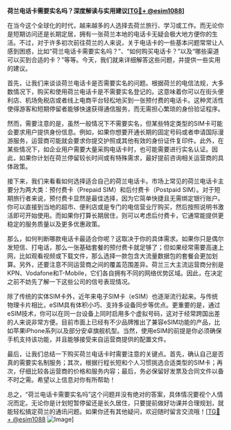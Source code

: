 **荷兰电话卡需要实名吗？深度解读与实用建议[[TG💪+ @esim1088](https://t.me/s/esim1088)]**

在当今这个全球化的时代，越来越多的人选择去荷兰旅行、学习或工作。而无论你是短期访问还是长期定居，拥有一张荷兰本地的电话卡无疑会极大地方便你的生活。不过，对于许多初次前往荷兰的人来说，关于电话卡的一些基本问题常常让人感到困惑，比如“荷兰电话卡需要实名吗？”、“如何购买电话卡？”以及“哪些渠道可以买到合适的卡？”等等。今天，我们就来详细解答这些问题，并提供一些实用的建议。

首先，让我们来谈谈荷兰电话卡是否需要实名的问题。根据荷兰的电信法规，大多数情况下，购买和使用荷兰电话卡是不需要实名登记的。这意味着你可以在街头便利店、机场免税店或者线上电商平台轻松地买到一张预付费的电话卡。这种灵活性使得游客和短期停留者能够快速获得通信服务，而无需担心繁琐的身份验证程序。

然而，需要注意的是，虽然一般情况下不需要实名，但某些特定类型的SIM卡可能会要求用户提供身份信息。例如，如果你想要开通长期的固定号码或者申请国际漫游服务，运营商可能就会要求你提交护照或其他有效的身份证件复印件。此外，在某些情况下，如企业用户需要大量采购电话卡时，也可能需要进行实名认证。因此，如果你计划在荷兰停留较长时间或有特殊需求，最好提前咨询相关运营商的具体政策。

接下来，我们来看看如何选择适合自己的荷兰电话卡。市场上常见的荷兰电话卡主要分为两大类：预付费卡（Prepaid SIM）和后付费卡（Postpaid SIM）。对于短期旅行者来说，预付费卡显然是最佳选择，因为它简单快捷且无需绑定银行账户。你可以直接到当地的超市、便利店或是专门的电信营业厅购买，然后按照说明书激活即可开始使用。而如果你打算长期居住，则可以考虑后付费卡，它通常能提供更稳定的服务质量以及更多优惠政策。

那么，如何判断哪款电话卡最适合你呢？这取决于你的具体需求。如果你只是偶尔发短信、打电话，那么一张基础套餐的预付费卡就足够了；但如果经常需要高速上网，比如观看视频或下载文件，那么选择一款包含大流量数据包的套餐会更加划算。另外，还要注意不同运营商之间的覆盖范围差异。荷兰三大主流运营商分别是KPN、Vodafone和T-Mobile，它们各自拥有不同的网络优势区域。因此，在决定之前不妨先了解一下这些公司的信号表现情况。

除了传统的实体SIM卡外，近年来电子SIM卡（eSIM）也逐渐流行起来。与传统物理卡片相比，eSIM具有体积小巧、支持多设备同步等优点。更重要的是，通过eSIM技术，你可以在同一台设备上同时启用多个虚拟号码，这对于经常跨国出差的人来说非常方便。目前市面上已经有不少品牌推出了兼容eSIM功能的产品，比如苹果iPhone系列以及部分安卓旗舰机型。当然，使用eSIM的前提是你必须确保手机支持该功能，并且能够接受来自运营商提供的配置文件。

最后，让我们总结一下购买荷兰电话卡时需要注意的关键点。首先，确认自己是否真的需要实名制服务；其次，根据行程长短和个人习惯挑选合适类型的SIM卡；再次，仔细比较各运营商的价格和服务内容；最后，务必保留好发票及合同文件以备不时之需。希望以上信息对你有所帮助！

总之，“荷兰电话卡需要实名吗”这个问题并没有绝对的答案，具体情况要视个人情况而定。无论你是计划短暂停留还是长久居住，只要提前做好功课并合理规划，就能轻松搞定荷兰的通讯问题。如果你还有其他疑问，欢迎随时留言交流哦！[[TG💪+ @esim1088](https://t.me/s/esim1088) ![Image](https://i.postimg.cc/4NQfJmqS/Snipaste-2025-05-13-00-14-12.png)]